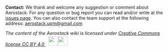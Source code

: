 **Contact:** We thank and welcome any suggestion or comment about Aerostack. For any question or bug report you can read and/or write at the [issues page](https://github.com/Vision4UAV/Aerostack/issues). You can also contact the team support at the following address: aerostack.upm@gmail.com

<p style="font-size: 0.9rem;font-style: italic;">The content of the Aerostack wiki is licensed under <a href="http://creativecommons.org/licenses/by/4.0/?ref=ccsearch&atype=html" style="margin-right: 5px;">Creative Commons license CC BY 4.0 </a><a href="http://creativecommons.org/licenses/by/4.0/?ref=ccsearch&atype=html" target="_blank" rel="noopener noreferrer" style="display: inline-block;white-space: none;opacity: .7;margin-top: 2px;margin-left: 3px;height: 22px !important;"><img height="30" src="https://ccsearch.creativecommons.org/static/img/cc_icon.svg" /><img height="30" src="https://ccsearch.creativecommons.org/static/img/cc-by_icon.svg" /></a></p>
